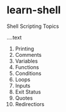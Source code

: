 # learn-shell

Shell Scripting Topics

....text
1. Printing
2. Comments
3. Variables
4. Functions
5. Conditions
6. Loops
7. Inputs
8. Exit Status
9. Quotes
10. Redirectiors